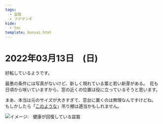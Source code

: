 ```yaml
---
tags:
  - 盆栽
  - フクマンギ
hide:
  - toc
template: bonsai.html
---
```

# 2022年03月13日　(日)
好転しているようです。

最悪の条件には写真がないけど、新しく現れている葉と若い新芽がある。　花も日頃から咲いていますから、窓の近くの位置は役に立っているそうと思います。

まあ、本当は元のサイズが大きすぎて、窓台に置くのは無理なんですけどね。　もしかしたら「[このような](https://www.amazon.co.uk/s?k=hanging+shelf&crid=YBQ0CO6GMRVC&sprefix=hanging+shelf%2Caps%2C142&ref=nb_sb_noss)」吊り棚は適当かもしれません。

![イメージ:　健康が回復している盆栽](https://lh3.googleusercontent.com/pw/AM-JKLVZA_sgHdV0pfwFAeXH_dLM6Bs03z_lxhf0uHhE_ORYJkwlRIIwrl2BzngrNlPWVvv26QxLraMtkse3D0U0S_y2pD1xDJJWZmeErYTOc36r9g1sdxss_HJ5zQVmIXGbarEMfNL_R5EdaN6qLgxXYCLL=w423-h939-no?authuser=0)
